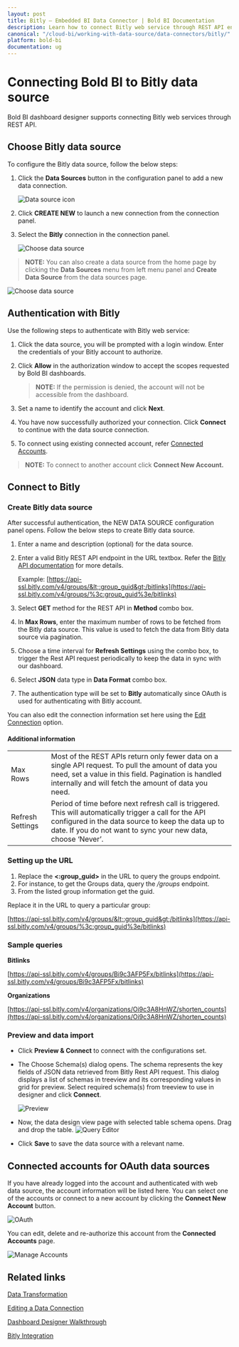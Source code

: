 ```yaml
---
layout: post
title: Bitly – Embedded BI Data Connector | Bold BI Documentation
description: Learn how to connect Bitly web service through REST API endpoint with Bold BI Embedded and create data source for widget configuration.
canonical: "/cloud-bi/working-with-data-source/data-connectors/bitly/"
platform: bold-bi
documentation: ug
---
```


# Connecting Bold BI to Bitly data source
Bold BI dashboard designer supports connecting Bitly web services through REST API. 

## Choose Bitly data source
To configure the Bitly data source, follow the below steps:
1. Click the **Data Sources** button in the configuration panel to add a new data connection.

   ![Data source icon](/static/assets/embedded/working-with-datasource/data-connectors/images/common/DataSourcesIcon.png)

2. Click **CREATE NEW** to launch a new connection from the connection panel.
3. Select the **Bitly** connection in the connection panel.

   ![Choose data source](/static/assets/embedded/working-with-datasource/data-connectors/images/bitly/ChooseDS.png)

> **NOTE:**  You can also create a data source from the home page by clicking the **Data Sources** menu from left menu panel and **Create Data Source** from the data sources page.

   ![Choose data source](/static/assets/embedded/working-with-datasource/data-connectors/images/bitly/ChooseDS_server.png)

## Authentication with Bitly
Use the following steps to authenticate with Bitly web service:

1. Click the data source, you will be prompted with a login window. Enter the credentials of your Bitly account to authorize.
2. Click **Allow** in the authorization window to accept the scopes requested by Bold BI dashboards.

   > **NOTE:**  If the permission is denied, the account will not be accessible from the dashboard.
   
3. Set a name to identify the account and click **Next**. 
4. You have now successfully authorized your connection. Click **Connect** to continue with the data source connection.
5. To connect using existing connected account, refer  [Connected Accounts](/embedded-bi/working-with-data-source/data-connectors/bitly/#connected-accounts-for-oauth-data-sources).

> **NOTE:**  To connect to another account click **Connect New Account.**


## Connect to Bitly
### Create Bitly data source
After successful authentication, the NEW DATA SOURCE configuration panel opens. Follow the below steps to create Bitly data source.
1. Enter a name and description (optional) for the data source.
2. Enter a valid Bitly REST API endpoint in the URL textbox. Refer the [Bitly API documentation](https://dev.bitly.com/v4_documentation.html) for more details.

    Example: [https://api-ssl.bitly.com/v4/groups/&lt;:group_guid&gt;/bitlinks](https://api-ssl.bitly.com/v4/groups/%3c:group_guid%3e/bitlinks)    
3. Select **GET** method for the REST API in **Method** combo box.
4. In **Max Rows**, enter the maximum number of rows to be fetched from the Bitly data source. This value is used to fetch the data from Bitly data source via pagination.
5. Choose a time interval for **Refresh Settings** using the combo box, to trigger the Rest API request periodically to keep the data in sync with our dashboard.  
6. Select **JSON** data type in **Data Format** combo box.
7. The authentication type will be set to **Bitly** automatically since OAuth is used for authenticating with Bitly account.

You can also edit the connection information set here using the [Edit Connection](/embedded-bi/working-with-data-source/editing-a-data-connection/) option.

#### Additional information
<table width="600">
<tr>
<td>
Max Rows
</td>
<td>
Most of the REST APIs return only fewer data on a single API request. To pull the amount of data you need, set a value in this field.  
Pagination is handled internally and will fetch the amount of data you need.
</td>
</tr>
<tr>
<td>
Refresh Settings
</td>
<td>
Period of time before next refresh call is triggered. This will automatically trigger a call for the API configured in the data source to keep the data up to date. If you do not want to sync your new data, choose ‘Never’.
</td>
</tr>
</table>

### Setting up the URL
1. Replace the **&lt;:group_guid&gt;** in the URL to query the groups endpoint.
2. For instance, to get the Groups data, query the <i>/groups</i> endpoint.
3. From the listed group information get the guid.

Replace it in the URL to query a particular group:

[https://api-ssl.bitly.com/v4/groups/&lt;:group_guid&gt;/bitlinks](https://api-ssl.bitly.com/v4/groups/%3c:group_guid%3e/bitlinks)

### Sample queries
**Bitlinks**

[https://api-ssl.bitly.com/v4/groups/Bi9c3AFP5Fx/bitlinks](https://api-ssl.bitly.com/v4/groups/Bi9c3AFP5Fx/bitlinks)

**Organizations**

[https://api-ssl.bitly.com/v4/organizations/Oi9c3A8HnWZ/shorten_counts](https://api-ssl.bitly.com/v4/organizations/Oi9c3A8HnWZ/shorten_counts)

### Preview and data import
* Click **Preview & Connect** to connect with the configurations set.
* The Choose Schema(s) dialog opens. The schema represents the key fields of JSON data retrieved from Bitly Rest API request. This dialog displays a list of schemas in treeview and its corresponding values in grid for preview. Select required schema(s) from treeview to use in designer and click **Connect**.

   ![Preview](/static/assets/embedded/working-with-datasource/data-connectors/images/common/Preview.png)

* Now, the data design view page with selected table schema opens. Drag and drop the table.
   ![Query Editor](/static/assets/embedded/working-with-datasource/data-connectors/images/common/QueryEditor.png)

* Click **Save** to save the data source with a relevant name.

## Connected accounts for OAuth data sources
If you have already logged into the account and authenticated with web data source, the account information will be listed here. You can select one of the accounts or connect to a new account by clicking the **Connect New Account** button.

   ![OAuth](/static/assets/embedded/working-with-datasource/data-connectors/images/bitly/OAuthDS.png)

You can edit, delete and re-authorize this account from the **Connected Accounts** page.

   ![Manage Accounts](/static/assets/embedded/working-with-datasource/data-connectors/images/bitly/ManageDS.png)

## Related links
[Data Transformation](/embedded-bi/working-with-data-source/transforming-data/joining-table/)

[Editing a Data Connection](/embedded-bi/working-with-data-source/editing-a-data-connection/)   

[Dashboard Designer Walkthrough](/embedded-bi/getting-started/bold-bi-walk-through/)

[Bitly Integration](https://www.boldbi.com/integrations/bitly?utm_source=syncfusion&utm_medium=documentation&utm_campaign=boldbibitlyintegration)